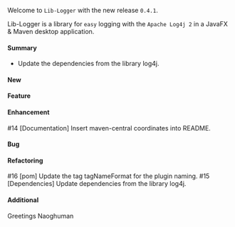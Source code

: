 Welcome to `Lib-Logger` with the new release `0.4.1`.

Lib-Logger is a library for `easy` logging with the `Apache Log4j 2` in a JavaFX 
& Maven desktop application.



#### Summary
* Update the dependencies from the library log4j.



#### New



#### Feature



#### Enhancement
#14 [Documentation] Insert maven-central coordinates into README.



#### Bug



#### Refactoring
#16 [pom] Update the tag tagNameFormat for the plugin naming.
#15 [Dependencies] Update dependencies from the library log4j.



#### Additional



Greetings
Naoghuman



[//]: # (Issues which will be integrated in this release)



[//]: # (Links)

